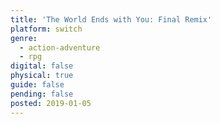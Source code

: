 ```yaml
---
title: 'The World Ends with You: Final Remix'
platform: switch
genre:
  - action-adventure
  - rpg
digital: false
physical: true
guide: false
pending: false
posted: 2019-01-05
---
```

